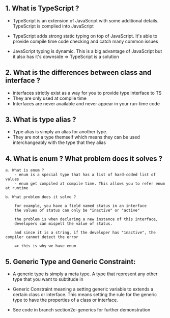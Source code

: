 ## 1. What is TypeScript ?

- TypeScript is an extension of JavaScript with some additional details. TypeScript is complied into JavaScript

- TypeScript adds strong static typing on top of JavaScript. It's able to provide compile time code checking and catch many common issues

- JavaScript typing is dynamic. This is a big advantage of JavaScript but it also has it's downside => TypeScript is a solution

## 2. What is the differences between class and interface ?

- interfaces strictly exist as a way for you to provide type interface to TS
- They are only used at compile time
- Interfaces are never available and never appear in your run-time code

## 3. What is type alias ?

- Type alias is simply an alias for another type.
- They are not a type themself which means they can be used interchangeably with the type that they alias

## 4. What is enum ? What problem does it solves ?

    a. What is enum ?
        - enum is a special type that has a list of hard-coded list of values
        - enum get compiled at compile time. This allows you to refer enum at runtime

    b. What problem does it solve ?

        for example, you have a field named status in an interface
        the values of status can only be "inactive" or "active"

        the problem is when declaring a new instance of this interface,
        developers can mispell the value of status.

        and since it is a string, if the developer has "1nactive", the compiler cannot detect the error

        => this is why we have enum

## 5. Generic Type and Generic Constraint:

- A generic type is simply a meta type. A type that represent any other type that you want to subtitude in

- Generic Constraint meaning a setting generic variable to extends a certain class or interface.
  This means setting the rule for the generic type to have the properties of a class or interface.

- See code in branch section2e-generics for further demonstration
